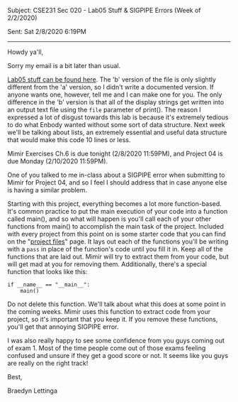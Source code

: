 Subject: CSE231 Sec 020 - Lab05 Stuff & SIGPIPE Errors (Week of 2/2/2020)

Sent: Sat 2/8/2020 6:19PM

________________________________________

Howdy ya'll,

Sorry my email is a bit later than usual.

[Lab05 stuff can be found here](https://github.com/braedynl/CSE231-020-SS20/tree/master/Lab%2005).  The 'b' version of the file is only slightly different from the 'a' version, so I didn't write a documented version. If anyone wants one, however, tell me and I can make one for you. The only difference in the 'b' version is that all of the display strings get written into an output text file using the `file` parameter of print(). The reason I expressed a lot of disgust towards this lab is because it's extremely tedious to do what Enbody wanted without some sort of data structure. Next week we'll be talking about lists, an extremely essential and useful data structure that would make this code 10 lines or less. 

Mimir Exercises Ch.6 is due tonight (2/8/2020 11:59PM), and Project 04 is due Monday (2/10/2020 11:59PM). 

One of you talked to me in-class about a SIGPIPE error when submitting to Mimir for Project 04, and so I feel I should address that in case anyone else is having a similar problem. 

Starting with this project, everything becomes a lot more function-based. It's common practice to put the main execution of your code into a function called main(), and so what will happen is you'll call each of your other functions from main() to accomplish the main task of the project. Included with every project from this point on is some starter code that you can find on the "[project files](https://www.cse.msu.edu/~cse231/Online/Projects/Project04/)" page. It lays out each of the functions you'll be writing with a `pass` in place of the function's code until you fill it in. Keep all of the functions that are laid out. Mimir will try to extract them from your code, but will get mad at you for removing them. Additionally, there's a special function that looks like this:

```
if __name__ == "__main__":
    main()
```

Do not delete this function. We'll talk about what this does at some point in the coming weeks. Mimir uses this function to extract code from your project, so it's important that you keep it. If you remove these functions, you'll get that annoying SIGPIPE error. 

I was also really happy to see some confidence from you guys coming out of exam 1. Most of the time people come out of those exams feeling confused and unsure if they get a good score or not. It seems like you guys are really on the right track!

Best,

Braedyn Lettinga
